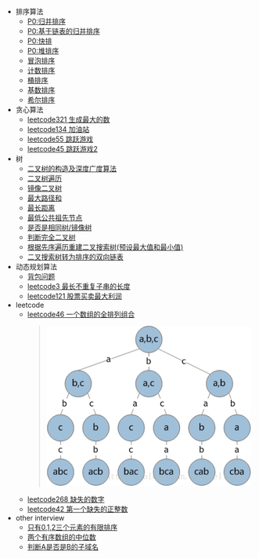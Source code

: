 - 排序算法  
     - [P0:归并排序](src/main/java/basic/sort/MergeSort.java)
     - [P0:基于链表的归并排序](src/main/java/basic/sort/MergeListSort.java)
     - [P0:快排](src/main/java/basic/sort/QuickSort.java)
     - [P0:堆排序](src/main/java/basic/sort/HeapSort.java)
     - [冒泡排序](src/main/java/basic/sort/BubbleSort.java)
     - [计数排序](src/main/java/basic/sort/CountingSort.java)
     - [桶排序](src/main/java/basic/sort/BucketSort.java)
     - [基数排序](src/main/java/basic/sort/RadixSort.java)
     - [希尔排序](src/main/java/basic/sort/ShellSort.java)
- 贪心算法
    - [leetcode321 生成最大的数](src/main/java/basic/greedy/CreateMaxNumber.java)
    - [leetcode134 加油站](src/main/java/basic/greedy/GasStation.java)
    - [leetcode55 跳跃游戏](src/main/java/basic/greedy/JumpGame.java)
    - [leetcode45 跳跃游戏2](src/main/java/basic/greedy/JumpGame2.java)
- 树
    -  [二叉树的构造及深度广度算法](src/main/java/com/ai/algorithm/tree/TreeNode.java)
    -  [二叉树遍历](src/main/java/com/ai/algorithm/tree/TraverseOrder.java)
    -  [镜像二叉树](src/main/java/com/ai/algorithm/tree/MirrorBinaryTree.java)
    -  [最大路径和](src/main/java/com/ai/algorithm/tree/MaxPathSum.java)
    -  [最长距离](src/main/java/com/ai/algorithm/tree/DiameterOfBinaryTree.java)
    -  [最低公共祖先节点](src/main/java/com/ai/algorithm/tree/LowestCommonAncestor.java)
    -  [是否是相同树/镜像树](src/main/java/com/ai/algorithm/tree/IsSameTreeNode.java)
    -  [判断完全二叉树](src/main/java/com/ai/algorithm/tree/IsCompleteTree.java)
    -  [根据先序遍历重建二叉搜索树(预设最大值和最小值)](src/main/java/com/ai/algorithm/tree/IsCompleteTree.java)
    -  [二叉搜索树转为排序的双向链表](src/main/java/com/ai/algorithm/tree/ConvertTreeNode2DoubleList.java)
- 动态规划算法
    - [背包问题](src/main/java/basic/dynamic/BackPack.java)
    - [leetcode3 最长不重复子串的长度](src/main/java/basic/dynamic/LengthOfLongestSubstring.java)
    - [leetcode121 股票买卖最大利润](src/main/java/com/ai/algorithm/dynamic/MaxProfit.java)
- leetcode   
    - [leetcode46 一个数组的全排列组合](src/main/java/leetcode/Permute.java)
        >![递归树](src/main/resources/permute_tree.jpg)
    - [leetcode268 缺失的数字](/basic/array/MissingNumber.java)
    - [leetcode42 第一个缺失的正整数](/basic/array/FirstMissingPositive.java)
- other interview 
    - [只有0,1,2三个元素的有限排序](/basic/sort/ShopeeInterView.java)
    - [两个有序数组的中位数](/basic/search/FindMedianSortedArrays.java)
    - [判断A是否是B的子域名](/basic/array/IsSubdomain.java)
    
  
